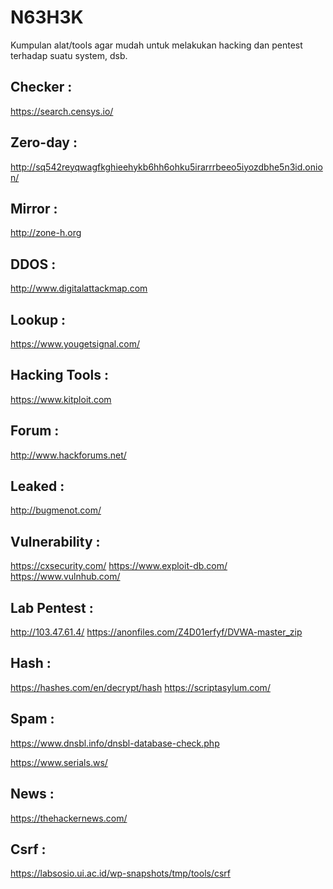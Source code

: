 # N63H3K
Kumpulan alat/tools agar mudah untuk melakukan hacking dan pentest terhadap suatu system, dsb.


Checker :
---------

https://search.censys.io/


Zero-day :
---------

http://sq542reyqwagfkghieehykb6hh6ohku5irarrrbeeo5iyozdbhe5n3id.onion/


Mirror :
---------

http://zone-h.org


DDOS :
---------

http://www.digitalattackmap.com


Lookup :
---------

https://www.yougetsignal.com/


Hacking Tools :
---------

https://www.kitploit.com


Forum :
---------

http://www.hackforums.net/


Leaked :
---------

http://bugmenot.com/


Vulnerability :
---------

https://cxsecurity.com/
https://www.exploit-db.com/
https://www.vulnhub.com/


Lab Pentest :
---------

http://103.47.61.4/
https://anonfiles.com/Z4D01erfyf/DVWA-master_zip


Hash :
---------

https://hashes.com/en/decrypt/hash
https://scriptasylum.com/


Spam :
---------

https://www.dnsbl.info/dnsbl-database-check.php

https://www.serials.ws/


News :
---------

https://thehackernews.com/


Csrf :
---------

https://labsosio.ui.ac.id/wp-snapshots/tmp/tools/csrf

